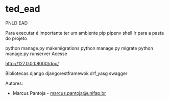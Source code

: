 # ted_ead
PNLD EAD


Para executar é importante ter um ambiente pip
pipenv shell
Ir para a pasta do projeto

python manage.py makemigrations
python manage.py migrate
python manage.py runserver
Acesse

http://127.0.0.1:8000/doc/

Bibliotecas
django
djangorestframewok
drf_yasg
swagger

Autores:
- Marcus Pantoja - marcus.pantoja@unifap.br
